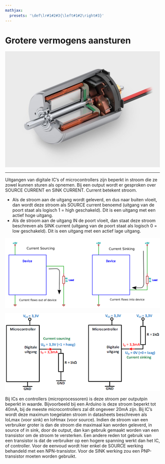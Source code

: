 ```yaml
---
mathjax:
  presets: '\def\lr#1#2#3{\left#1#2\right#3}'
---
```


# Grotere vermogens aansturen  

![example image](./images/content.jpg "An exemplary image")

---

Uitgangen van digitale IC’s of microcontrollers zijn beperkt in stroom die ze zowel kunnen sturen als opnemen. Bij een output wordt er gesproken over SOURCE CURRENT en SINK CURRENT. Current betekent stroom.  

* Als de stroom aan de uitgang wordt geleverd, en dus naar buiten vloeit, dan wordt deze stroom als SOURCE current benoemd (uitgang van de poort staat als logisch 1 = high geschakeld). Dit is een uitgang met een actief hoge uitgang.
* Als de stroom aan de uitgang IN de poort vloeit, dan staat deze stroom beschreven als SINK current (uitgang van de poort staat als logisch 0 = low geschakeld). Dit is een uitgang met een actief lage uitgang.

![example image](./images/currentsink.png "An exemplary image")

![Stroom sourcen (linker fabeelding) en sinken (rechter afbeelding).](./images/current.png "Stroom sourcen (linker fabeelding) en sinken (rechter afbeelding).")

Bij ICs en controllers (microprocessoren) is deze stroom per outputpin beperkt in waarde. Bijvoorbeeld bij een Arduino is deze stroom beperkt tot 40mA, bij de meeste microcontrollers zal dit ongeveer 20mA zijn. Bij IC’s wordt deze maximum toegelaten stroom in datasheets beschreven als IoLmax (voor sink) en IoHmax (voor source). Indien de stroom van een verbruiker groter is dan de stroom die maximaal kan worden geleverd, in source of in sink, door de output, dan kan gebruik gemaakt worden van een transistor om de stroom te versterken. Een andere reden tot gebruik van een transistor is dat de verbruiker op een hogere spanning werkt dan het IC, of controller. Voor de eenvoud wordt hier enkel de SOURCE werking behandeld met een NPN-transistor. Voor de SINK werking zou een PNP-transistor moeten worden gebruikt.


